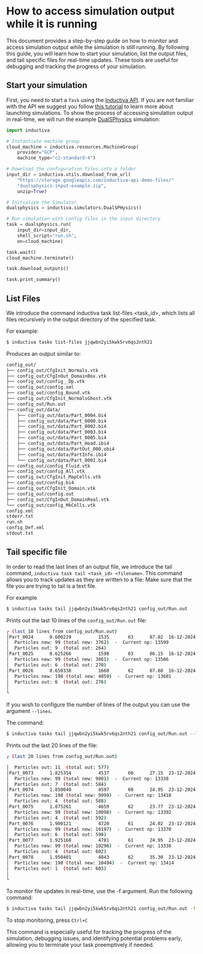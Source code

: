 # How to access simulation output while it is running

This document provides a step-by-step guide on how to monitor and access simulation output while the simulation is still running. By following this guide, you will learn how to start your simulation, list the output files, and tail specific files for real-time updates. These tools are useful for debugging and tracking the progress of your simulation.


## Start your simulation
First, you need to start a `Task` using the [Inductiva API](https://inductiva.ai/). If you are not familiar with the API we suggest you follow [this tutorial](https://docs.inductiva.ai/en/latest/intro_to_api/tasks.html) to learn more about launching simulations.
To show the process of accessing simulation output in real-time, we will run the example [DualSPhysics](https://tutorials.inductiva.ai/simulators/DualSPHysics.html) simulation:

```python
import inductiva

# Instantiate machine group
cloud_machine = inductiva.resources.MachineGroup(
    provider="GCP",
    machine_type="c2-standard-4")

# Download the configuration files into a folder
input_dir = inductiva.utils.download_from_url(
    "https://storage.googleapis.com/inductiva-api-demo-files/"
    "dualsphysics-input-example.zip",
    unzip=True)

# Initialize the Simulator
dualsphysics = inductiva.simulators.DualSPHysics()

# Run simulation with config files in the input directory
task = dualsphysics.run(
    input_dir=input_dir,
    shell_script="run.sh",
    on=cloud_machine)

task.wait()
cloud_machine.terminate()

task.download_outputs()

task.print_summary()
```

## List Files
We introduce the command inductiva task list-files <task_id>, which lists all files recursively in the output directory of the specified task.

For example:

```bash
$ inductiva tasks list-files jjqwbn2yi5kwk5rv6qs2nth21
```

Produces an output similar to:

```bash
config_out/
├── config_out/CfgInit_Normals.vtk
├── config_out/CfgInOut_DomainBox.vtk
├── config_out/config__Dp.vtk
├── config_out/config.xml
├── config_out/config_Bound.vtk
├── config_out/CfgInit_NormalsGhost.vtk
├── config_out/Run.out
├── config_out/data/
│   ├── config_out/data/Part_0004.bi4
│   ├── config_out/data/Part_0000.bi4
│   ├── config_out/data/Part_0002.bi4
│   ├── config_out/data/Part_0003.bi4
│   ├── config_out/data/Part_0005.bi4
│   ├── config_out/data/Part_Head.ibi4
│   ├── config_out/data/PartOut_000.obi4
│   ├── config_out/data/PartInfo.ibi4
│   └── config_out/data/Part_0001.bi4
├── config_out/config_Fluid.vtk
├── config_out/config_All.vtk
├── config_out/CfgInit_MapCells.vtk
├── config_out/config.bi4
├── config_out/CfgInit_Domain.vtk
├── config_out/config.out
├── config_out/CfgInOut_DomainReal.vtk
└── config_out/config_MkCells.vtk
config.xml
stderr.txt
run.sh
config_Def.xml
stdout.txt
```

## Tail specific file
In order to read the last lines of an output file, we introduce the tail command, `inductiva task tail <task_id> <filename>`. This command allows you to track updates as they are written to a file: Make sure that the file you are trying to tail is a text file. 

For example 
```bash
$ inductiva tasks tail jjqwbn2yi5kwk5rv6qs2nth21 config_out/Run.out
```
Prints out the last 10 lines of the `config_out/Run.out` file:

```bash
┌ (last 10 lines from config_out/Run.out)
│Part_0024      0.600229          1535       63      87.02  16-12-2024 16:48:49
│  Particles new: 99 (total new: 3762)  -  Current np: 13599
│  Particles out: 9  (total out: 264)
│Part_0025      0.625266          1598       63      86.15  16-12-2024 16:48:50
│  Particles new: 99 (total new: 3861)  -  Current np: 13506
│  Particles out: 6  (total out: 270)
│Part_0026      0.650338          1660       62      87.60  16-12-2024 16:48:50
│  Particles new: 198 (total new: 4059)  -  Current np: 13601
│  Particles out: 6  (total out: 276)
│
└

```

If you wish to configure the number of lines of the output you can use the argument `--lines`.

The command:
```bash
$ inductiva tasks tail jjqwbn2yi5kwk5rv6qs2nth21 config_out/Run.out --lines 20
```

Prints out the last 20 lines of the file:

```bash
┌ (last 20 lines from config_out/Run.out)

│  Particles out: 11  (total out: 577)
│Part_0073      1.825354          4537       60      27.15  23-12-2024 10:47:12
│  Particles new: 99 (total new: 9801)  -  Current np: 13338
│  Particles out: 7  (total out: 584)
│Part_0074      1.850040          4597       60      24.95  23-12-2024 10:47:12
│  Particles new: 198 (total new: 9999)  -  Current np: 13418
│  Particles out: 4  (total out: 588)
│Part_0075      1.875261          4659       62      23.77  23-12-2024 10:47:12
│  Particles new: 99 (total new: 10098)  -  Current np: 13392
│  Particles out: 4  (total out: 592)
│Part_0076      1.900121          4720       61      24.02  23-12-2024 10:47:11
│  Particles new: 99 (total new: 10197)  -  Current np: 13370
│  Particles out: 6  (total out: 598)
│Part_0077      1.925168          4781       61      24.95  23-12-2024 10:47:12
│  Particles new: 99 (total new: 10296)  -  Current np: 13338
│  Particles out: 4  (total out: 602)
│Part_0078      1.950401          4843       62      35.30  23-12-2024 10:47:12
│  Particles new: 198 (total new: 10494)  -  Current np: 13414
│  Particles out: 1  (total out: 603)
│
└
```

To monitor file updates in real-time, use the -f argument. Run the following command:
```bash
$ inductiva tasks tail jjqwbn2yi5kwk5rv6qs2nth21 config_out/Run.out -f
```
To stop monitoring, press `Ctrl+C`

This command is especially useful for tracking the progress of the simulation, debugging issues, and identifying potential problems early, allowing you to terminate your task preemptively if needed.